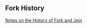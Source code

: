 
## Fork History
[Notes on the History of Fork and Join]([../Reading/Notes_on_the_History_of_Fork_and_Join.pdf](https://github.com/CSE3320-Spring-2025/Reading/blob/main/Notes_on_the_History_of_Fork_and_Join.pdf))
